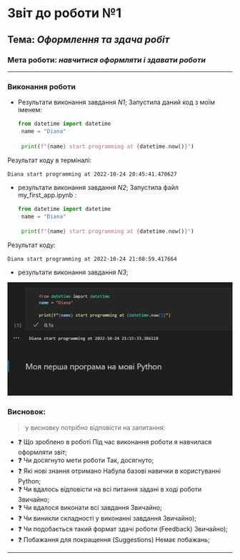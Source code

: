 # Звіт до роботи №1
## Тема: _Оформлення та здача робіт_
### Мета роботи: _навчитися оформляти і здавати роботи_
---
### Виконання роботи
- Результати виконання завдання *N1*;
Запустила даний код з моїм іменем:
   ```python
   from datetime import datetime
    name = "Diana"

    print(f"{name} start programming at {datetime.now()}")
   ```
Результат коду в терміналі:
   ```
   Diana start programming at 2022-10-24 20:45:41.470627
   ```

- результати виконання завдання *N2*;
Запустила файл my_first_app.ipynb :
   ```python
   from datetime import datetime
    name = "Diana"

    print(f"{name} start programming at {datetime.now()}")
   ```
Результат коду:
```
Diana start programming at 2022-10-24 21:08:59.417664
```

- результати виконання завдання *N3*;<br>

![alttext](https://github.com/dianahren/-/raw/main/laba_1/pictures/%D1%81%D0%BA%D1%80%D1%96%D0%BD1.png)

### Висновок: 
> у висновку потрібно відповісти на запитання:
- :question: Що зроблено в роботі Під час виконання роботи я навчилася оформляти звіт;
- :question: Чи досягнуто мети роботи Так, досягнуто;
- :question: Які нові знання отримано Набула базові навички в користуванні Python;
- :question: Чи вдалось відповісти на всі питання задані в ході роботи Звичайно;
- :question: Чи вдалося виконати всі завдання Звичайно;
- :question: Чи виникли складності у виконанні завдання Звичайно);
- :question: Чи подобається такий формат здачі роботи (Feedback) Звичайно);
- :question: Побажання для покращення (Suggestions) Немає побажань;
---